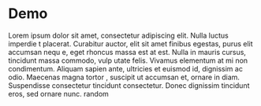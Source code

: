 # Demo

Lorem ipsum dolor sit amet, consectetur adipiscing elit. Nulla luctus imperdie
t placerat. Curabitur auctor, elit sit amet finibus egestas, purus elit accumsan nequ
e, eget rhoncus massa est at est. Nulla in mauris cursus, tincidunt massa commodo, vulp
utate felis. Vivamus elementum at mi non condimentum. Aliquam sapien ante, ultricies et euismod id, dignissim ac odio. Maecenas magna tortor
, suscipit ut accumsan et, ornare in diam. Suspendisse consectetur tincidunt consectetur. Donec dignissim tincidunt eros, sed ornare nunc.
 random

